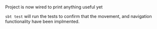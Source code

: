 Project is now wired to print anything useful yet

`sbt test` will run the tests to confirm that the movement, and navigation
functionality have been implmented. 
